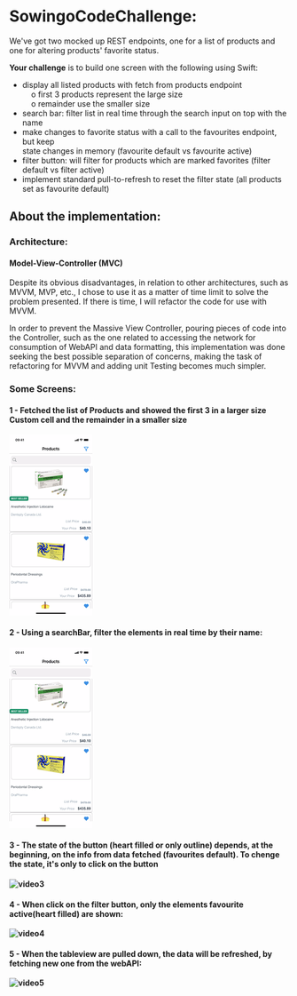 # SowingoCodeChallenge:

We've got two mocked up REST endpoints, one for a list of products and one for altering
products' favorite status.

<b>Your challenge</b> is to build one screen with the following using Swift:<br>
- display all listed products with fetch from products endpoint<br>
&nbsp;&nbsp;&nbsp;&nbsp;o first 3 products represent the large size<br>
&nbsp;&nbsp;&nbsp;&nbsp;o remainder use the smaller size<br>
- search bar: filter list in real time through the search input on top with the name<br>
- make changes to favorite status with a call to the favourites endpoint, but keep<br>
state changes in memory (favourite default vs favourite active)<br>
- filter button: will filter for products which are marked favorites (filter default vs filter
active)<br>
- implement standard pull-to-refresh to reset the filter state (all products set as
favourite default)

## About the implementation:
### Architecture:
#### Model-View-Controller (MVC)
Despite its obvious disadvantages, in relation to other architectures, such as MVVM, MVP, etc., I chose to use it as a matter of time limit to solve the problem presented. If there is time, I will refactor the code for use with MVVM.

In order to prevent the Massive View Controller, pouring pieces of code into the Controller, such as the one related to accessing the network for consumption of WebAPI and data formatting, this implementation was done seeking the best possible separation of concerns, making the task of refactoring for MVVM and adding unit Testing becomes much simpler.
<br>
### Some Screens:
#### 1 - Fetched the list of Products and showed the first 3 in a larger size Custom cell and the remainder in a smaller size<b>
  
![video1](gifs/video1.gif "video1")<br>

#### 2 - Using a searchBar, filter the elements in real time by their name:<b>
  
![video2](gifs/video2.gif "video2")<br>

#### 3 - The state of the button (heart filled or only outline) depends, at the beginning, on the info from data fetched (favourites default).  To chenge the state, it's only to click on the button<b>
  
![video3](gifs/video3.gif "video3")<br>

#### 4 - When click on the filter button, only the elements favourite active(heart filled) are shown:<b>
  
![video4](gifs/video4.gif "video4")<br>

#### 5 - When the tableview are pulled down, the data will be refreshed, by fetching new one from the webAPI:<b>
  
![video5](gifs/video5.gif "video5")<br>

